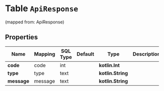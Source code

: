 
# Table `ApiResponse` 
(mapped from: ApiResponse)

## Properties
Name | Mapping | SQL Type | Default | Type | Description | Notes
---- | ------- | -------- | ------- | ---- | ----------- | -----
**code** | code | int |  | **kotlin.Int** |  |  [optional]
**type** | type | text |  | **kotlin.String** |  |  [optional]
**message** | message | text |  | **kotlin.String** |  |  [optional]





